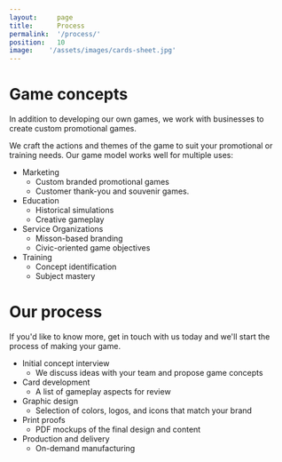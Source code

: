 ```yaml
---
layout:     page
title:      Process
permalink:  '/process/'
position:   10
image:    '/assets/images/cards-sheet.jpg'
---
```

Game concepts
====
In addition to developing our own games, we work with businesses to create custom promotional games.

We craft the actions and themes of the game to suit your promotional or training needs. Our game model works well for multiple uses:

* Marketing
  * Custom branded promotional games
  * Customer thank-you and souvenir games.
* Education
  * Historical simulations
  * Creative gameplay
* Service Organizations
  * Misson-based branding
  * Civic-oriented game objectives
* Training
  * Concept identification
  * Subject mastery

Our process
====
If you'd like to know more, get in touch with us today and we'll start the process of making your game.

* Initial concept interview
  * We discuss ideas with your team and propose game concepts
* Card development
  * A list of gameplay aspects for review
* Graphic design
  * Selection of colors, logos, and icons that match your brand
* Print proofs
  * PDF mockups of the final design and content
* Production and delivery
  * On-demand manufacturing


